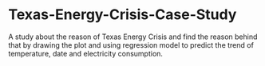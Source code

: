 # Texas-Energy-Crisis-Case-Study
A study about the reason of Texas Energy Crisis and find the reason behind that by drawing the plot and using regression model to predict the trend of temperature, date and electricity consumption.
